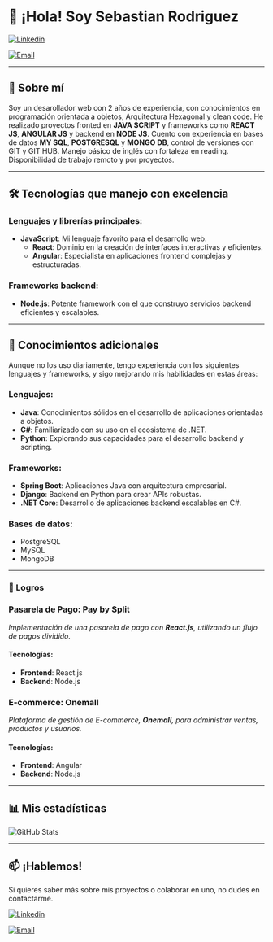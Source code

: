 #  🐙 ¡Hola! Soy Sebastian Rodriguez

[![Linkedin](https://img.shields.io/badge/-LinkedIn-blue?style=flat-square&logo=Linkedin&logoColor=white&link=https://www.linkedin.com/in/alex-sebastian-rodriguez-romero-5226a223a/)](https://www.linkedin.com/in/alex-sebastian-rodriguez-romero-5226a223a/)

[![Email](https://img.shields.io/badge/-Email-c14438?style=flat-square&logo=Gmail&logoColor=white&link=mailto:sebaser99@gmail.com)](mailto:sebaser99@gmail.com)

---

## 🚀 Sobre mí

Soy un desarollador web con 2 años de experiencia, con conocimientos en programación orientada a objetos, Arquitectura Hexagonal y clean code.
He realizado proyectos fronted en **JAVA SCRIPT** y frameworks como **REACT JS**, **ANGULAR JS** y backend en **NODE JS**. Cuento con experiencia en bases de datos **MY SQL**, **POSTGRESQL** y **MONGO DB**, control de versiones con GIT y GIT HUB.
Manejo básico de inglés con fortaleza en reading.
Disponibilidad de trabajo remoto y por proyectos.


---


## 🛠️ Tecnologías que manejo con excelencia

### Lenguajes y librerías principales:
- **JavaScript**: Mi lenguaje favorito para el desarrollo web.
  - **React**: Dominio en la creación de interfaces interactivas y eficientes.
  - **Angular**: Especialista en aplicaciones frontend complejas y estructuradas.

### Frameworks backend:
- **Node.js**: Potente framework con el que construyo servicios backend eficientes y escalables.

---

## 🔧 Conocimientos adicionales

Aunque no los uso diariamente, tengo experiencia con los siguientes lenguajes y frameworks, y sigo mejorando mis habilidades en estas áreas:

### Lenguajes:
- **Java**: Conocimientos sólidos en el desarrollo de aplicaciones orientadas a objetos.
- **C#**: Familiarizado con su uso en el ecosistema de .NET.
- **Python**: Explorando sus capacidades para el desarrollo backend y scripting.

### Frameworks:
- **Spring Boot**: Aplicaciones Java con arquitectura empresarial.
- **Django**: Backend en Python para crear APIs robustas.
- **.NET Core**: Desarrollo de aplicaciones backend escalables en C#.

  
### Bases de datos:
  - PostgreSQL
  - MySQL
  - MongoDB


---


### 🥇 Logros

### Pasarela de Pago: Pay by Split
*Implementación de una pasarela de pago con **React.js**, utilizando un flujo de pagos dividido.*

  #### Tecnologías:
  - **Frontend**: React.js
  - **Backend**: Node.js


### E-commerce: Onemall
*Plataforma de gestión de E-commerce, **Onemall**, para administrar ventas, productos y usuarios.*

  #### Tecnologías:
  - **Frontend**: Angular
  - **Backend**: Node.js


---

## 📊 Mis estadísticas

![GitHub Stats](https://github-readme-stats.vercel.app/api?username=sebaser99&show_icons=true&theme=radical)

---

## 📫 ¡Hablemos!

Si quieres saber más sobre mis proyectos o colaborar en uno, no dudes en contactarme.

[![Linkedin](https://img.shields.io/badge/-LinkedIn-blue?style=flat-square&logo=Linkedin&logoColor=white&link=https://www.linkedin.com/in/alex-sebastian-rodriguez-romero-5226a223a/)](https://www.linkedin.com/in/alex-sebastian-rodriguez-romero-5226a223a/)

[![Email](https://img.shields.io/badge/-Email-c14438?style=flat-square&logo=Gmail&logoColor=white&link=mailto:sebaser99@gmail.com)](mailto:sebaser99@gmail.com)


